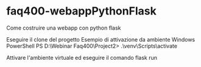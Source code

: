 # faq400-webappPythonFlask
Come costruire una webapp con python flask

Eseguire il clone del progetto
Esempio di attivazione da ambiente Windows PowerShell
PS D:\Webinar Faq400\Project2> .\venv\Scripts\activate


Attivare l'ambiente virtuale ed eseguire il comando flask run
